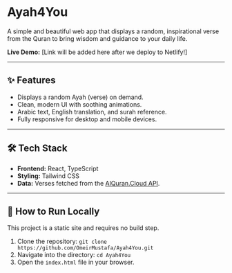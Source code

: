 # Ayah4You

A simple and beautiful web app that displays a random, inspirational verse from the Quran to bring wisdom and guidance to your daily life.

**Live Demo:** [Link will be added here after we deploy to Netlify!]

---

## ✨ Features

- Displays a random Ayah (verse) on demand.
- Clean, modern UI with soothing animations.
- Arabic text, English translation, and surah reference.
- Fully responsive for desktop and mobile devices.

---

## 🛠️ Tech Stack

- **Frontend:** React, TypeScript
- **Styling:** Tailwind CSS
- **Data:** Verses fetched from the [AlQuran.Cloud API](https://alquran.cloud/api).

---

## 🚀 How to Run Locally

This project is a static site and requires no build step.

1.  Clone the repository: `git clone https://github.com/OmeirMustafa/Ayah4You.git`
2.  Navigate into the directory: `cd Ayah4You`
3.  Open the `index.html` file in your browser.
